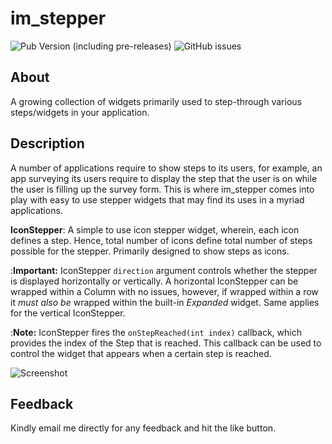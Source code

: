 # im_stepper

![Pub Version (including pre-releases)](https://img.shields.io/pub/v/im_stepper?include_prereleases)
![GitHub issues](https://img.shields.io/github/issues-raw/imujtaba8488/package_im_stepper)

## About

A growing collection of widgets primarily used to step-through various
steps/widgets in your application.

## Description

A number of applications require to show steps to its users, for example, an app
surveying its users require to display the step that the user is on while the user
is filling up the survey form. This is where im_stepper comes into play with easy
to use stepper widgets that may find its uses in a myriad applications.

__IconStepper__:
A simple to use icon stepper widget, wherein, each icon defines a step. Hence,
total number of icons define total number of steps possible for the stepper.
Primarily designed to show steps as icons.

:__Important:__ IconStepper `direction` argument controls whether the stepper is displayed
horizontally or vertically. A horizontal IconStepper can be wrapped within a Column
with no issues, however, if wrapped within a row it _must also be_ wrapped within
the built-in _Expanded_ widget. Same applies for the vertical IconStepper.

:__Note:__ IconStepper fires the `onStepReached(int index)` callback, which provides
the index of the Step that is reached. This callback can be used to control the
widget that appears when a certain step is reached.

![Screenshot](https://github.com/imujtaba8488/package_country_currency_chooser/blob/master/showcase/currency_chooser_01.gif)

## Feedback

Kindly email me directly for any feedback and hit the like button.
